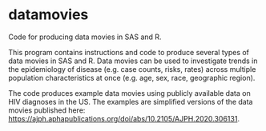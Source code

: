 # datamovies

Code for producing data movies in SAS and R.

This program contains instructions and code to produce several types of data movies in SAS and R. Data movies can be used to investigate trends in the epidemiology of disease (e.g. case counts, risks, rates) across multiple population characteristics at once (e.g. age, sex, race, geographic region).

The code produces example data movies using publicly available data on HIV diagnoses in the US. The examples are simplified versions of the data movies published here: https://ajph.aphapublications.org/doi/abs/10.2105/AJPH.2020.306131.
